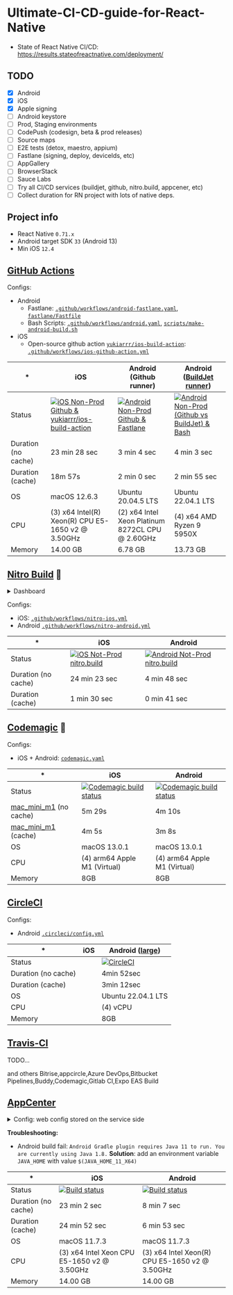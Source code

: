 # Ultimate-CI-CD-guide-for-React-Native


- State of React Native CI/CD: https://results.stateofreactnative.com/deployment/

## TODO

- [x] Android
- [x] iOS
- [x] Apple signing
- [ ] Android keystore
- [ ] Prod, Staging environments
- [ ] CodePush (codesign, beta & prod releases)
- [ ] Source maps
- [ ] E2E tests (detox, maestro, appium)
- [ ] Fastlane (signing, deploy, deviceIds, etc)
- [ ] AppGallery
- [ ] BrowserStack
- [ ] Sauce Labs
- [ ] Try all CI/CD services (buildjet, github, nitro.build, appcener, etc)
- [ ] Collect duration for RN project with lots of native deps.

## Project info

- React Native `0.71.x`
- Android target SDK `33` (Android 13)
- Min iOS `12.4`



## [GitHub Actions](https://github.com/features/actions)

Configs:
 - Android
   - Fastlane: [`.github/workflows/android-fastlane.yaml`](.github/workflows/github-non-prod-android-fastlane.yml), [`fastlane/Fastfile`](fastlane/Fastfile)
   - Bash Scripts: [`.github/workflows/android.yaml`](.github/workflows/github-non-prod-android-bash.yml), [`scripts/make-android-build.sh`](scripts/make-android-build.sh)
 - iOS
   - Open-source github action [`yukiarrr/ios-build-action`](https://github.com/yukiarrr/ios-build-action): [`.github/workflows/ios-github-action.yml`](.github/workflows/github-non-prod-ios-github-action.yml)


| * | iOS | Android (Github runner) | Android ([BuildJet runner](https://buildjet.com/for-github-actions/pricing)) |
|---|---|---|---|
| Status | [![iOS Non-Prod Github & yukiarrr/ios-build-action](https://github.com/retyui/Ultimate-CI-CD-guide-for-React-Native/actions/workflows/github-non-prod-ios-github-action.yml/badge.svg)](https://github.com/retyui/Ultimate-CI-CD-guide-for-React-Native/actions/workflows/github-non-prod-ios-github-action.yml) | [![Android Non-Prod Github & Fastlane](https://github.com/retyui/Ultimate-CI-CD-guide-for-React-Native/actions/workflows/github-non-prod-android-fastlane.yml/badge.svg)](https://github.com/retyui/Ultimate-CI-CD-guide-for-React-Native/actions/workflows/github-non-prod-android-fastlane.yml) | [![Android Non-Prod (Github vs BuildJet) & Bash](https://github.com/retyui/Ultimate-CI-CD-guide-for-React-Native/actions/workflows/github-non-prod-android-bash.yml/badge.svg)](https://github.com/retyui/Ultimate-CI-CD-guide-for-React-Native/actions/workflows/github-non-prod-android-bash.yml) |
| Duration (no cache) | 23 min 28 sec |  3 min 4 sec | 4 min 3 sec |
| Duration (cache) | 18m 57s |  2 min 0 sec | 2 min 55 sec |
| OS | macOS 12.6.3 | Ubuntu 20.04.5 LTS | Ubuntu 22.04.1 LTS |
| CPU | (3) x64 Intel(R) Xeon(R) CPU E5-1650 v2 @ 3.50GHz | (2) x64 Intel Xeon Platinum 8272CL CPU @ 2.60GHz | (4) x64 AMD Ryzen 9 5950X |
| Memory | 14.00 GB | 6.78 GB | 13.73 GB |


## [Nitro Build](https://nitro.build/) 🚀

<details>
  <summary>Dashboard</summary>

  ![image](https://user-images.githubusercontent.com/4661784/218336341-1c006e4c-94d5-44d7-bab6-e8bfa1e13d65.png)

  ![image](https://user-images.githubusercontent.com/4661784/218336467-8b27d3a1-03e0-4f52-a9a2-e10026c64066.png)
</details>

Configs:
- iOS: [`.github/workflows/nitro-ios.yml`](.github/workflows/nitro-non-prod-ios.yml)
- Android [`.github/workflows/nitro-android.yml`](.github/workflows/nitro-non-prod-android.yml)

| * | iOS | Android |
|---|---|---|
| Status | [![iOS Not-Prod nitro.build](https://github.com/retyui/Ultimate-CI-CD-guide-for-React-Native/actions/workflows/nitro-non-prod-ios.yml/badge.svg)](https://github.com/retyui/Ultimate-CI-CD-guide-for-React-Native/actions/workflows/nitro-non-prod-ios.yml) | [![Android Not-Prod nitro.build](https://github.com/retyui/Ultimate-CI-CD-guide-for-React-Native/actions/workflows/nitro-non-prod-android.yml/badge.svg)](https://github.com/retyui/Ultimate-CI-CD-guide-for-React-Native/actions/workflows/nitro-non-prod-android.yml) |
| Duration (no cache) | 24 min 23 sec | 4 min 48 sec |
| Duration (cache) |  1 min 30 sec | 0 min 41 sec |


## [Codemagic](https://reactnativeci.com/) 🚀

Configs:
- iOS + Android: [`codemagic.yaml`](codemagic.yaml)

| * | iOS | Android |
|---|---|---|
| Status | [![Codemagic build status](https://api.codemagic.io/apps/63ee8817531a3507d903e30e/ios-non-prod/status_badge.svg)](https://codemagic.io/apps/63ee8817531a3507d903e30e/ios-non-prod/latest_build) | [![Codemagic build status](https://api.codemagic.io/apps/63ee8817531a3507d903e30e/android-non-prod/status_badge.svg)](https://codemagic.io/apps/63ee8817531a3507d903e30e/android-non-prod/latest_build) |
| [mac_mini_m1](https://docs.codemagic.io/specs/versions-macos/) (no cache) | 5m 29s | 4m 10s |
| [mac_mini_m1](https://docs.codemagic.io/specs/versions-macos/) (cache) | 4m 5s | 3m 8s |
| OS | macOS 13.0.1 | macOS 13.0.1 |
| CPU | (4) arm64 Apple M1 (Virtual) | (4) arm64 Apple M1 (Virtual) |
| Memory | 8GB | 8GB |


## [CircleCI](https://circleci.com/)

Configs:
- Android [`.circleci/config.yml`](.circleci/config.yml)


| * | iOS | Android ([large](https://circleci.com/docs/configuration-reference/#docker-execution-environment)) |
|---|---|---|
| Status |  | [![CircleCI](https://dl.circleci.com/status-badge/img/gh/retyui/Ultimate-CI-CD-guide-for-React-Native/tree/main.svg?style=svg)](https://dl.circleci.com/status-badge/redirect/gh/retyui/Ultimate-CI-CD-guide-for-React-Native/tree/main) |
| Duration (no cache) |  | 4min 52sec |
| Duration (cache) |  | 3min 12sec |
| OS |  | Ubuntu 22.04.1 LTS |
| CPU |  | (4) vCPU |
| Memory |  | 8GB |


## [Travis-CI](https://www.travis-ci.com/)

TODO...

and others Bitrise,appcircle,Azure DevOps,Bitbucket Pipelines,Buddy,Codemagic,Gitlab CI,Expo EAS Build


## [AppCenter](https://learn.microsoft.com/en-us/appcenter/build/)

<details>
  <summary>Config: web config stored on the service side</summary>

  **Android**
  ![image](https://user-images.githubusercontent.com/4661784/218334902-49470d22-ac89-4a73-8784-7e6f8c4876cc.png)

  **iOS**

  ![image](https://user-images.githubusercontent.com/4661784/218334866-8e5b569f-186e-4d78-9c30-a5968aad4b78.png)

</details>

**Troubleshooting:**

- Android build fail: `Android Gradle plugin requires Java 11 to run. You are currently using Java 1.8.`
  **Solution**: add an environment variable `JAVA_HOME` with value `$(JAVA_HOME_11_X64)`

| * | iOS | Android |
|---|---|---|
| Status | [![Build status](https://build.appcenter.ms/v0.1/apps/b5f5ebaa-0fe7-4b84-a363-73550a4e5fdc/branches/main/badge)](https://appcenter.ms/orgs/Ultimate-CI-CD-guide-for-React-Native/apps/iOS/build/branches) | [![Build status](https://build.appcenter.ms/v0.1/apps/382ab82e-4117-4e65-b407-40da8dcdbcad/branches/main/badge)](https://appcenter.ms/orgs/Ultimate-CI-CD-guide-for-React-Native/apps/Android/build/branches/main) |
| Duration (no cache) | 23 min 2 sec | 8 min 7 sec |
| Duration (cache) | 24 min 52 sec | 6 min 53 sec |
| OS | macOS 11.7.3 | macOS 11.7.3 |
| CPU | (3) x64 Intel Xeon CPU E5-1650 v2 @ 3.50GHz | (3) x64 Intel Xeon(R) CPU E5-1650 v2 @ 3.50GHz |
| Memory | 14.00 GB | 14.00 GB |

